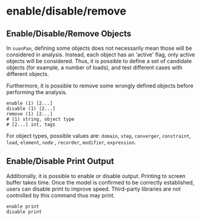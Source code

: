 # enable/disable/remove

## Enable/Disable/Remove Objects

In `suanPan`, defining some objects does not necessarily mean those will be considered in analysis. Instead, each object
has an 'active' flag, only active objects will be considered. Thus, it is possible to define a set of candidate
objects (for example, a number of loads), and test different cases with different objects.

Furthermore, it is possible to remove some wrongly defined objects before performing the analysis.

```
enable (1) [2...]
disable (1) [2...]
remove (1) [2...]
# (1) string, object type
# [2...] int, tags
```

For object types, possible values are: `domain`, `step`, `converger`, `constraint`, `load`, `element`, `node`
, `recorder`, `modifier`, `expression`.

## Enable/Disable Print Output

Additionally, it is possible to enable or disable output. Printing to screen buffer takes time. Once the model is
confirmed to be correctly established, users can disable print to improve speed. Third-party libraries are not
controlled by this command thus may print.

```
enable print
disable print
```
